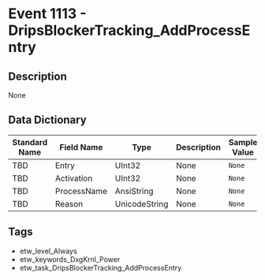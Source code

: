 # Event 1113 - DripsBlockerTracking_AddProcessEntry

## Description
None

## Data Dictionary
|Standard Name|Field Name|Type|Description|Sample Value|
|---|---|---|---|---|
|TBD|Entry|UInt32|None|`None`|
|TBD|Activation|UInt32|None|`None`|
|TBD|ProcessName|AnsiString|None|`None`|
|TBD|Reason|UnicodeString|None|`None`|

## Tags
* etw_level_Always
* etw_keywords_DxgKrnl_Power
* etw_task_DripsBlockerTracking_AddProcessEntry